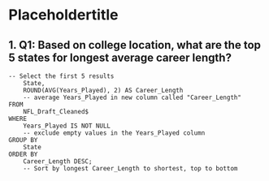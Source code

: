 # Placeholdertitle

## 1. Q1: Based on college location, what are the top 5 states for longest average career length?

``` SELECT TOP 5 
-- Select the first 5 results
	State,
	ROUND(AVG(Years_Played), 2) AS Career_Length 
	-- average Years_Played in new column called "Career_Length"
FROM
	NFL_Draft_Cleaned$
WHERE
	Years_Played IS NOT NULL 
	-- exclude empty values in the Years_Played column
GROUP BY
	State
ORDER BY
	Career_Length DESC; 
	-- Sort by longest Career_Length to shortest, top to bottom
```
